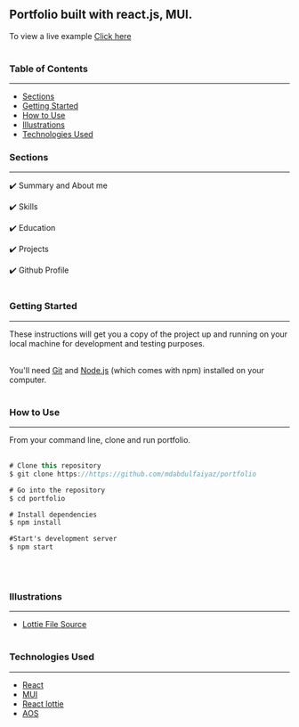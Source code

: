 

 ##   Portfolio built with react.js, MUI.

 To view a live example [Click here](https://portf0lio.netlify.app/) 
 <br><br/>

### Table of Contents
<hr>

- [Sections](#sections)
- [Getting Started](#gettingstarted)
- [How to Use](#howtouse)
- [Illustrations](#illustrations)
- [Technologies Used](#technologiesused)



### Sections
<hr>

✔️ Summary and About me 

✔️ Skills

✔️ Education

✔️ Projects

✔️ Github Profile
<br><br/>
### Getting Started
<hr>
These instructions will get you a copy of the project up and running on your local machine for development and testing purposes.
<br><br/>

You'll need [Git](https://git-scm.com/) and [Node.js](https://nodejs.org/en/) (which comes with npm) installed on your computer.
<br><br/>

### How to Use
<hr>
From your command line, clone and run portfolio.
<br><br/>

```c#
# Clone this repository
$ git clone https://https://github.com/mdabdulfaiyaz/portfolio

# Go into the repository
$ cd portfolio

# Install dependencies
$ npm install

#Start's development server
$ npm start 
``` 
<br><br/> 
### Illustrations
<hr>

- [Lottie File Source](https://lottiefiles.com/)
<br><br/>

### Technologies Used
<hr>

- [React](https://reactjs.org/)
- [MUI](https://material-ui.com/)
- [React lottie](https://www.npmjs.com/package/react-lottie)
- [AOS]()
<br><br/>

